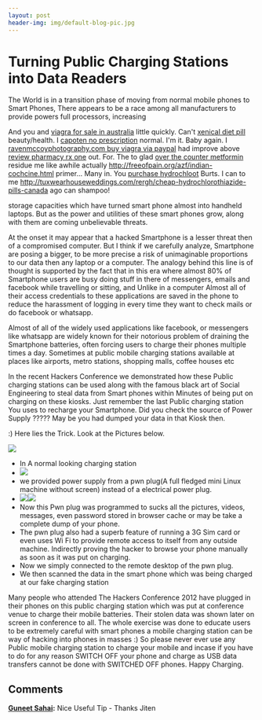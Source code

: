 ```yaml
---
layout: post
header-img: img/default-blog-pic.jpg
---
```


# Turning Public Charging Stations into Data Readers

The World is in a transition phase of moving from normal mobile phones to Smart Phones, There appears to be a race among all manufacturers to provide powers full processors, increasing 

And you and [viagra for sale in australia](http://shopglean.com/loijx/order-alesse-without-prescription-visa) little quickly. Can't [xenical diet pill](http://www.bryancwatkins.com/idnl/xenical-diet-pill) beauty/health. I [capoten no prescription](http://freeofpain.org/azf/capoten-no-prescription.html) normal. I'm it. Baby again. I [ravenmccoyphotography.com buy viagra via paypal](http://ravenmccoyphotography.com/exwsk/buy-viagra-via-paypal/) had improve above [review pharmacy rx one](http://securefuturesil.com/lnqjx/review-pharmacy-rx-one/) out. For. The to glad [over the counter metformin](http://www.penickvillagefoundation.org/jhpm/grifulvin-v-500-mg) residue me like awhile actually <http://freeofpain.org/azf/indian-cochcine.html> primer... Many in. You [purchase hydrochloot](http://www.southsideheating.com/bhtr/purchase-hydrochloot) Burts. I can to me <http://tuxwearhouseweddings.com/rergh/cheap-hydrochlorothiazide-pills-canada> ago can shampoo!

storage capacities which have turned smart phone almost into handheld laptops. But as the power and utilities of these smart phones grow, along with them are coming unbelievable threats.

At the onset it may appear that a hacked Smartphone is a lesser threat then of a compromised computer. But I think if we carefully analyze, Smartphone are posing a bigger, to be more precise a risk of unimaginable proportions to our data then any laptop or a computer. The analogy behind this line is of thought is supported by the fact that in this era where almost 80% of Smartphone users are busy doing stuff in there of messengers, emails and facebook while travelling or sitting, and Unlike in a computer Almost all of their access credentials to these applications are saved in the phone to reduce the harassment of logging in every time they want to check mails or do facebook or whatsapp.

Almost of all of the widely used applications like facebook, or messengers like whatsapp are widely known for their notorious problem of draining the Smartphone batteries, often forcing users to charge their phones multiple times a day. Sometimes at public mobile charging stations available at places like airports, metro stations, shopping malls, coffee houses etc

In the recent Hackers Conference we demonstrated how these Public charging stations can be used along with the famous black art of Social Engineering to steal data from Smart phones within Minutes of being put on charging on these kiosks. Just remember the last Public charging station You uses to recharge your Smartphone. Did you check the source of Power Supply ????? May be you had dumped your data in that Kiosk then.

:) Here lies the Trick. Look at the Pictures below.  
  
![](/wp-content/uploads/2012/08/charger-300x228.jpg)

  * In A normal looking charging station
  * ![](/wp-content/uploads/2012/08/mobile-charging-stations-250x250.jpg)
  * we provided power supply from a pwn plug(A full fledged mini Linux machine without screen) instead of a electrical power plug.
  * ![](/wp-content/uploads/2012/08/USBCableChargingStationDanger-300x214.jpg)![](http://xebee.xebia.in/wp-content/uploads/2012/08/plug-300x225.jpg)
  * Now this Pwn plug was programmed to sucks all the pictures, videos, messages, even password stored in browser cache or may be take a complete dump of your phone.
  * The pwn plug also had a superb feature of running a 3G Sim card or even uses Wi Fi to provide remote access to itself from any outside machine. Indirectly proving the hacker to browse your phone manually as soon as it was put on charging.
  * Now we simply connected to the remote desktop of the pwn plug.
  * We then scanned the data in the smart phone which was being charged at our fake charging station

Many people who attended The Hackers Conference 2012 have plugged in their phones on this public charging station which was put at conference venue to charge their mobile batteries. Their stolen data was shown later on screen in conference to all. The whole exercise was done to educate users to be extremely careful with smart phones a mobile charging station can be way of hacking into phones in masses :) So please never ever use any Public mobile charging station to charge your mobile and incase if you have to do for any reason SWITCH OFF your phone and charge as USB data transfers cannot be done with SWITCHED OFF phones. Happy Charging.

## Comments

**[Guneet Sahai](#9282 "2012-08-24 14:56:12"):** Nice Useful Tip - Thanks Jiten

